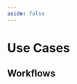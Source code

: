 ```yaml
---
aside: false
---
```


<script setup>
import SectionDocsCards from '@theme/components/sections/SectionDocsCards.vue'

const items = [{"uid":"workflow-capture-webhook-data-to-hubspot-resource","title":"Capture Webhook data to HubSpot resource","description":"This workflow allows you to seamlessly capture Webhook data and integrate it into your HubSpot resource, providing you with a centralized platform to manage and analyze your data effectively. By automating this process, it eliminates the need for manual data entry, saving you time and ensuring accurate data transfer. With complete control over the source code, you have the flexibility to customize and tailor the workflow to perfectly fit your unique business needs, allowing for easy adaptation and extension to any use case.","display":{"src":"https://raw.githubusercontent.com/netzo/netzo/main/www/src/public/use-cases/workflow-capture-webhook-data-to-hubspot-resource/icon.svg"}},{"uid":"workflow-capture-webhook-data-to-saphana-resource","title":"Capture Webhook data to SAP Hana resource","description":"This workflow enables seamless integration between webhooks and SAP Hana, allowing for real-time data capture and synchronization. By automating the process, it eliminates the need for manual data entry, reducing errors and saving time. With complete control over the source code, users can easily customize and tailor the workflow to their specific needs, ensuring a perfect fit for any use case.","display":{"src":"https://raw.githubusercontent.com/netzo/netzo/main/www/src/public/use-cases/workflow-capture-webhook-data-to-saphana-resource/icon.svg"}},{"uid":"workflow-send-apollo-leads-to-activecampaign-contacts-and-companies","title":"Send Apollo leads to ActiveCampaign contacts and companies","description":"This workflow seamlessly integrates Apollo leads with ActiveCampaign contacts and companies, streamlining the process of managing and nurturing leads. It eliminates the need for manual data entry and ensures that all relevant information is automatically synced, saving time and reducing the risk of errors. With complete control over the source code, users can customize and tailor the workflow to perfectly align with their unique business requirements, enabling them to adapt, extend, and fit any use case effortlessly.","display":{"src":"https://raw.githubusercontent.com/netzo/netzo/main/www/src/public/use-cases/workflow-send-apollo-leads-to-activecampaign-contacts-and-companies/icon.svg"}},{"uid":"workflow-send-apollo-leads-to-brevo-contacts-and-companies","title":"Send Apollo leads to Brevo contacts and companies","description":"This workflow seamlessly transfers leads generated from Apollo to Brevo contacts and companies, streamlining the process of managing and nurturing potential customers. By automating this data transfer, it eliminates the need for manual entry, saving time and reducing the risk of errors. Additionally, having complete control over the source code allows users to customize and tailor the workflow to their specific needs, ensuring it perfectly aligns with their unique use case.","display":{"src":"https://raw.githubusercontent.com/netzo/netzo/main/www/src/public/use-cases/workflow-send-apollo-leads-to-brevo-contacts-and-companies/icon.svg"}},{"uid":"workflow-send-apollo-leads-to-hubspot-contacts-and-companies","title":"Send Apollo leads to HubSpot contacts and companies","description":"This workflow seamlessly integrates Apollo leads with HubSpot contacts and companies, ensuring a smooth transfer of valuable customer information. By automating this process, it eliminates the need for manual data entry, saving time and reducing the risk of errors. With complete control over the source code, users can easily customize and tailor the workflow to their specific needs, making it a versatile solution for any business use case.","display":{"src":"https://raw.githubusercontent.com/netzo/netzo/main/www/src/public/use-cases/workflow-send-apollo-leads-to-hubspot-contacts-and-companies/icon.svg"}},{"uid":"workflow-send-apollo-leads-to-holded-contacts","title":"Send Apollo leads to Holded contacts","description":"This workflow seamlessly integrates Apollo leads with Holded contacts, ensuring a smooth transfer of valuable customer information. By automating this process, businesses can save time and effort, eliminating the need for manual data entry and reducing the risk of errors. With complete control over the source code, businesses can easily customize and tailor the workflow to their specific needs, allowing for maximum adaptability and flexibility.","display":{"src":"https://raw.githubusercontent.com/netzo/netzo/main/www/src/public/use-cases/workflow-send-apollo-leads-to-holded-contacts/icon.svg"}},{"uid":"workflow-send-dripify-leads-to-hubspot-contacts-and-companies","title":"Send Dripify leads to HubSpot contacts and companies","description":"This workflow seamlessly integrates Dripify leads with HubSpot contacts and companies, ensuring a smooth transfer of valuable customer data. By automating this process, businesses can save time and effort, while also gaining a comprehensive view of their leads and customers in one centralized platform. Additionally, having complete control over the source code allows for easy customization and adaptation to meet specific business needs, providing a flexible solution for any use case.","display":{"src":"https://raw.githubusercontent.com/netzo/netzo/main/www/src/public/use-cases/workflow-send-dripify-leads-to-hubspot-contacts-and-companies/icon.svg"}},{"uid":"workflow-send-dripify-leads-to-holded-contacts","title":"Send Dripify leads to Holded contacts","description":"This workflow seamlessly integrates Dripify leads with Holded contacts, ensuring a smooth transfer of valuable customer information. By automating this process, businesses can save time and effort, while maintaining complete control over the source code to customize and optimize the workflow according to their specific needs. This integration eliminates the hassle of manual data entry and allows for a more efficient and tailored approach to managing customer relationships.","display":{"src":"https://raw.githubusercontent.com/netzo/netzo/main/www/src/public/use-cases/workflow-send-dripify-leads-to-holded-contacts/icon.svg"}},{"uid":"workflow-send-dripify-leads-to-saphana-contacts-and-companies","title":"Send Dripify leads to SAP Hana contacts and companies","description":"This workflow seamlessly integrates Dripify leads with SAP Hana contacts and companies, ensuring a smooth transfer of data between the two platforms. By automating this process, it eliminates the need for manual data entry, saving time and reducing the risk of errors. Additionally, having complete control over the source code allows for customization and flexibility, enabling users to tailor the workflow to their specific needs and requirements.","display":{"src":"https://raw.githubusercontent.com/netzo/netzo/main/www/src/public/use-cases/workflow-send-dripify-leads-to-saphana-contacts-and-companies/icon.svg"}},{"uid":"workflow-send-dripify-leads-to-pipedrive-persons","title":"Send Dripify leads to Pipedrive persons","description":"This workflow seamlessly transfers leads from Dripify to Pipedrive, ensuring a smooth transition of potential customers into your contact and company database. By automating this process, it eliminates the need for manual data entry, saving you time and reducing the risk of errors. With complete control over the source code, you have the flexibility to customize and tailor the workflow to perfectly align with your unique business needs, allowing for effortless adaptation and extension to any use case.","display":{"src":"https://raw.githubusercontent.com/netzo/netzo/main/www/src/public/use-cases/workflow-send-dripify-leads-to-pipedrive-persons/icon.svg"}},{"uid":"workflow-send-apollo-leads-to-saphana-contacts-and-companies","title":"Send Apollo leads to SAP Hana contacts and companies","description":"This workflow seamlessly integrates Apollo leads with SAP Hana contacts and companies, enabling efficient data transfer and synchronization. By automating this process, it eliminates the need for manual data entry, saving time and reducing the risk of errors. Additionally, having complete control over the source code empowers users to customize and tailor the workflow to their specific needs, ensuring a perfect fit for any use case.","display":{"src":"https://raw.githubusercontent.com/netzo/netzo/main/www/src/public/use-cases/workflow-send-apollo-leads-to-saphana-contacts-and-companies/icon.svg"}},{"uid":"workflow-send-dripify-leads-to-activecampaign-contacts-and-companies","title":"Send Dripify leads to ActiveCampaign contacts and companies","description":"This workflow seamlessly integrates Dripify leads with ActiveCampaign contacts and companies, providing a streamlined process for managing customer data. By automating the transfer of information, it eliminates the need for manual data entry and ensures accurate and up-to-date records, saving time and reducing errors. With complete control over the source code, users have the flexibility to customize and tailor the workflow to their specific needs, making it a versatile solution for any business or use case.","display":{"src":"https://raw.githubusercontent.com/netzo/netzo/main/www/src/public/use-cases/workflow-send-dripify-leads-to-activecampaign-contacts-and-companies/icon.svg"}},{"uid":"workflow-send-meet-alfred-leads-to-brevo-contacts-and-companies","title":"Send Meet Alfred leads to Brevo contacts and companies","description":"This workflow seamlessly transfers leads generated through Meet Alfred to Brevo contacts and companies, streamlining the lead management process. By automating this data transfer, it eliminates the need for manual entry, saving time and reducing the risk of errors. Additionally, having complete control over the source code allows users to customize and tailor the workflow to their specific needs, ensuring it perfectly fits any use case.","display":{"src":"https://raw.githubusercontent.com/netzo/netzo/main/www/src/public/use-cases/workflow-send-meet-alfred-leads-to-brevo-contacts-and-companies/icon.svg"}},{"uid":"workflow-send-waalaxy-leads-to-hubspot-contacts-and-companies","title":"Send Waalaxy leads to HubSpot contacts and companies","description":"This workflow seamlessly integrates Waalaxy leads with HubSpot contacts and companies, eliminating the need for manual data entry and ensuring accurate and up-to-date information. By automating this process, users can save time and effort, allowing them to focus on nurturing leads and building meaningful relationships. Additionally, having complete control over the source code empowers users to customize and tailor the workflow to their specific needs, ensuring a perfect fit for any use case.","display":{"src":"https://raw.githubusercontent.com/netzo/netzo/main/www/src/public/use-cases/workflow-send-waalaxy-leads-to-hubspot-contacts-and-companies/icon.svg"}},{"uid":"workflow-send-meet-alfred-leads-to-holded-contacts","title":"Send Meet Alfred leads to Holded contacts","description":"This workflow seamlessly integrates Meet Alfred leads with Holded contacts, streamlining the lead management process. It eliminates the need for manual data entry, saving time and reducing the risk of errors. With complete control over the source code, users can easily customize and tailor the workflow to their specific needs, ensuring a perfect fit for any use case.","display":{"src":"https://raw.githubusercontent.com/netzo/netzo/main/www/src/public/use-cases/workflow-send-meet-alfred-leads-to-holded-contacts/icon.svg"}},{"uid":"workflow-send-meet-alfred-leads-to-activecampaign-contacts-and-companies","title":"Send Meet Alfred leads to ActiveCampaign contacts and companies","description":"This workflow seamlessly integrates Meet Alfred leads with ActiveCampaign contacts and companies, providing a streamlined process for managing and nurturing potential customers. By automating the transfer of leads, it eliminates the need for manual data entry and ensures that no valuable prospects are missed. Additionally, the complete control over the source code empowers users to customize and tailor the workflow to their specific needs, allowing for maximum adaptability and flexibility.","display":{"src":"https://raw.githubusercontent.com/netzo/netzo/main/www/src/public/use-cases/workflow-send-meet-alfred-leads-to-activecampaign-contacts-and-companies/icon.svg"}},{"uid":"workflow-send-meet-alfred-leads-to-pipedrive-persons","title":"Send Meet Alfred leads to Pipedrive persons","description":"This workflow seamlessly integrates Meet Alfred leads with Pipedrive persons, ensuring a smooth transfer of valuable information. It eliminates the hassle of manually inputting data, saving time and effort for sales teams. With complete control over the source code, users can easily customize and tailor the workflow to perfectly align with their unique requirements and business processes.","display":{"src":"https://raw.githubusercontent.com/netzo/netzo/main/www/src/public/use-cases/workflow-send-meet-alfred-leads-to-pipedrive-persons/icon.svg"}},{"uid":"workflow-send-meet-alfred-leads-to-hubspot-contacts-and-companies","title":"Send Meet Alfred leads to HubSpot contacts and companies","description":"This workflow seamlessly integrates Meet Alfred leads with HubSpot contacts and companies, providing a streamlined process for managing and nurturing potential leads. By automating the transfer of data, it eliminates the need for manual entry and ensures accurate and up-to-date information, saving time and reducing the risk of errors. With complete control over the source code, users have the flexibility to customize and tailor the workflow to their specific needs, making it a versatile solution for any use case.","display":{"src":"https://raw.githubusercontent.com/netzo/netzo/main/www/src/public/use-cases/workflow-send-meet-alfred-leads-to-hubspot-contacts-and-companies/icon.svg"}},{"uid":"workflow-send-waalaxy-leads-to-saphana-contacts-and-companies","title":"Send Waalaxy leads to SAP Hana contacts and companies","description":"This workflow seamlessly integrates Waalaxy leads with SAP Hana contacts and companies, eliminating the need for manual data entry and ensuring accurate and up-to-date information. By automating this process, users can save time and effort while maintaining a comprehensive and synchronized database. Additionally, having complete control over the source code allows for easy customization and tailoring to specific business needs, ensuring a perfect fit for any use case.","display":{"src":"https://raw.githubusercontent.com/netzo/netzo/main/www/src/public/use-cases/workflow-send-waalaxy-leads-to-saphana-contacts-and-companies/icon.svg"}},{"uid":"workflow-send-meet-alfred-leads-to-saphana-contacts-and-companies","title":"Send Meet Alfred leads to SAP Hana contacts and companies","description":"This workflow seamlessly integrates Meet Alfred leads with SAP Hana contacts and companies, ensuring a smooth transfer of data between the two platforms. By automating this process, it eliminates the need for manual data entry, saving time and reducing the risk of errors. Additionally, having complete control over the source code allows users to customize and tailor the workflow to their specific needs, making it adaptable and flexible for any use case.","display":{"src":"https://raw.githubusercontent.com/netzo/netzo/main/www/src/public/use-cases/workflow-send-meet-alfred-leads-to-saphana-contacts-and-companies/icon.svg"}},{"uid":"workflow-sync-pipedrive-contacts-and-companies-with-holded-contacts-and-companies","title":"Sync Pipedrive persons with Holded contacts","description":"This workflow seamlessly syncs Pipedrive persons with Holded contacts, ensuring that all customer information remains up-to-date across both platforms. By automating this process, it eliminates the need for manual data entry and reduces the risk of errors or inconsistencies. With complete control over the source code, users can easily customize and tailor the workflow to their specific needs, allowing for a truly adaptable and flexible solution.","display":{"src":"https://raw.githubusercontent.com/netzo/netzo/main/www/src/public/use-cases/workflow-sync-pipedrive-contacts-and-companies-with-holded-contacts-and-companies/icon.svg"}},{"uid":"workflow-capture-webhook-data-to-activecampaign-resource","title":"Capture Webhook data to ActiveCampaign resource","description":"This workflow allows you to seamlessly capture Webhook data and integrate it into your ActiveCampaign resource, providing you with a streamlined process for managing and organizing your customer data. By automating this task, you can save time and effort, ensuring that no valuable information is missed or lost. Additionally, with complete control over the source code, you have the flexibility to customize and tailor the workflow to perfectly fit your specific needs and requirements.","display":{"src":"https://raw.githubusercontent.com/netzo/netzo/main/www/src/public/use-cases/workflow-capture-webhook-data-to-activecampaign-resource/icon.svg"}},{"uid":"workflow-capture-webhook-data-to-brevo-resource","title":"Capture Webhook data to Brevo resource","description":"This workflow enables seamless integration of webhook data into Brevo resource, providing users with real-time updates and eliminating the need for manual data entry. It resolves the pain point of time-consuming and error-prone data transfer, allowing users to focus on more important tasks. With complete control over the source code, users can easily customize and tailor the workflow to perfectly fit their specific use case, ensuring maximum efficiency and flexibility.","display":{"src":"https://raw.githubusercontent.com/netzo/netzo/main/www/src/public/use-cases/workflow-capture-webhook-data-to-brevo-resource/icon.svg"}},{"uid":"workflow-capture-webhook-data-to-holded-resource","title":"Capture Webhook data to Holded resource","description":"This workflow allows you to seamlessly capture Webhook data and store it in your Holded resource, providing you with real-time updates and eliminating the need for manual data entry. By automating this process, you can save time and ensure accurate data synchronization, enabling you to focus on more important tasks. Additionally, having complete control over the source code empowers you to customize and tailor the workflow to perfectly fit your specific needs and requirements.","display":{"src":"https://raw.githubusercontent.com/netzo/netzo/main/www/src/public/use-cases/workflow-capture-webhook-data-to-holded-resource/icon.svg"}},{"uid":"workflow-capture-webhook-data-to-pipedrive-resource","title":"Capture Webhook data to Pipedrive resource","description":"This workflow allows you to seamlessly capture incoming Webhook data and automatically transfer it to your Pipedrive resource. It eliminates the hassle of manually inputting data, saving you time and ensuring accurate information in your CRM system. With complete control over the source code, you can easily customize and tailor the workflow to perfectly fit your specific needs and use cases.","display":{"src":"https://raw.githubusercontent.com/netzo/netzo/main/www/src/public/use-cases/workflow-capture-webhook-data-to-pipedrive-resource/icon.svg"}},{"uid":"workflow-send-waalaxy-leads-to-activecampaign-contacts-and-companies","title":"Send Waalaxy leads to ActiveCampaign contacts and companies","description":"This workflow seamlessly integrates Waalaxy leads with ActiveCampaign contacts and companies, eliminating the need for manual data entry and ensuring accurate and up-to-date information. By automating this process, users can save time and effort, allowing them to focus on nurturing leads and building stronger customer relationships. Additionally, with complete control over the source code, users have the flexibility to customize and tailor the workflow to their specific needs, ensuring it fits any use case perfectly.","display":{"src":"https://raw.githubusercontent.com/netzo/netzo/main/www/src/public/use-cases/workflow-send-waalaxy-leads-to-activecampaign-contacts-and-companies/icon.svg"}},{"uid":"workflow-send-waalaxy-leads-to-pipedrive-persons","title":"Send Waalaxy leads to Pipedrive persons","description":"This workflow seamlessly transfers leads generated through Waalaxy to Pipedrive, ensuring a smooth transition from prospecting to customer relationship management. By automating this process, it eliminates the need for manual data entry, saving time and reducing the risk of errors. Additionally, having complete control over the source code allows users to customize and tailor the workflow to their specific needs, making it adaptable and versatile for any use case.","display":{"src":"https://raw.githubusercontent.com/netzo/netzo/main/www/src/public/use-cases/workflow-send-waalaxy-leads-to-pipedrive-persons/icon.svg"}},{"uid":"workflow-send-waalaxy-leads-to-holded-contacts","title":"Send Waalaxy leads to Holded contacts","description":"This workflow seamlessly integrates Waalaxy leads with Holded contacts, eliminating the need for manual data entry and ensuring accurate and up-to-date information. By automating this process, users can save time and effort, allowing them to focus on more important tasks and improving overall productivity. Additionally, with complete control over the source code, users have the flexibility to customize and tailor the workflow to their specific needs, making it a versatile solution for any use case.","display":{"src":"https://raw.githubusercontent.com/netzo/netzo/main/www/src/public/use-cases/workflow-send-waalaxy-leads-to-holded-contacts/icon.svg"}},{"uid":"workflow-send-waalaxy-leads-to-brevo-contacts-and-companies","title":"Send Waalaxy leads to Brevo contacts and companies","description":"This workflow seamlessly transfers leads generated through Waalaxy to Brevo's contacts and companies, streamlining the process of managing and nurturing potential customers. By automating this data transfer, it eliminates the need for manual entry, saving time and reducing the risk of errors. Additionally, users have complete control over the source code, allowing them to customize and tailor the workflow to their specific needs, ensuring it fits any use case perfectly.","display":{"src":"https://raw.githubusercontent.com/netzo/netzo/main/www/src/public/use-cases/workflow-send-waalaxy-leads-to-brevo-contacts-and-companies/icon.svg"}},{"uid":"workflow-send-apollo-leads-to-pipedrive-persons","title":"Send Apollo leads to Pipedrive persons","description":"This workflow seamlessly integrates Apollo leads with Pipedrive persons, eliminating the need for manual data entry and ensuring accurate and up-to-date information. By automating this process, users can save valuable time and effort, allowing them to focus on nurturing leads and closing deals. Additionally, with complete control over the source code, users have the flexibility to customize and tailor the workflow to their specific needs, making it a versatile solution for any use case.","display":{"src":"https://raw.githubusercontent.com/netzo/netzo/main/www/src/public/use-cases/workflow-send-apollo-leads-to-pipedrive-persons/icon.svg"}},{"uid":"workflow-send-dripify-leads-to-brevo-contacts-and-companies","title":"Send Dripify leads to Brevo contacts and companies","description":"This workflow seamlessly transfers leads generated through Dripify to Brevo's contact and company database, ensuring a smooth integration between the two platforms. By automating this process, it eliminates the need for manual data entry, saving time and reducing the risk of errors. Additionally, having complete control over the source code allows users to customize and tailor the workflow to their specific needs, ensuring it perfectly fits any use case.","display":{"src":"https://raw.githubusercontent.com/netzo/netzo/main/www/src/public/use-cases/workflow-send-dripify-leads-to-brevo-contacts-and-companies/icon.svg"}}]
</script>

# Use Cases

## Workflows

<SectionDocsCards :items="items" />
